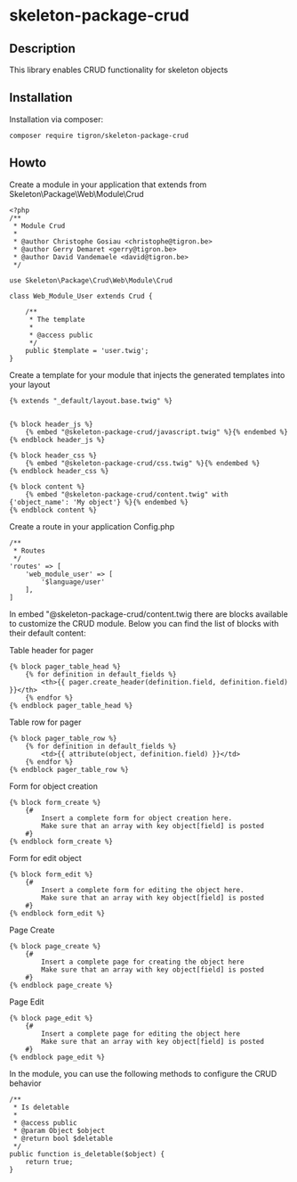 # skeleton-package-crud

## Description

This library enables CRUD functionality for skeleton objects


## Installation

Installation via composer:

    composer require tigron/skeleton-package-crud

## Howto

Create a module in your application that extends from Skeleton\Package\Web\Module\Crud

    <?php
	/**
	 * Module Crud
	 *
	 * @author Christophe Gosiau <christophe@tigron.be>
	 * @author Gerry Demaret <gerry@tigron.be>
	 * @author David Vandemaele <david@tigron.be>
	 */

	use Skeleton\Package\Crud\Web\Module\Crud

	class Web_Module_User extends Crud {

		/**
		 * The template
		 *
		 * @access public
		 */
		public $template = 'user.twig';
	}

Create a template for your module that injects the generated templates into your layout

	{% extends "_default/layout.base.twig" %}


	{% block header_js %}
		{% embed "@skeleton-package-crud/javascript.twig" %}{% endembed %}
	{% endblock header_js %}

	{% block header_css %}
		{% embed "@skeleton-package-crud/css.twig" %}{% endembed %}
	{% endblock header_css %}

	{% block content %}
		{% embed "@skeleton-package-crud/content.twig" with {'object_name': 'My object'} %}{% endembed %}
	{% endblock content %}


Create a route in your application Config.php

	/**
	 * Routes
	 */
	'routes' => [
		'web_module_user' => [
			'$language/user'
		],
	]

In embed "@skeleton-package-crud/content.twig there are blocks available to customize the CRUD module.
Below you can find the list of blocks with their default content:

Table header for pager

	{% block pager_table_head %}
		{% for definition in default_fields %}
			<th>{{ pager.create_header(definition.field, definition.field) }}</th>
		{% endfor %}
	{% endblock pager_table_head %}

Table row for pager

	{% block pager_table_row %}
		{% for definition in default_fields %}
			<td>{{ attribute(object, definition.field) }}</td>
		{% endfor %}
	{% endblock pager_table_row %}

Form for object creation

	{% block form_create %}
		{#
			Insert a complete form for object creation here.
			Make sure that an array with key object[field] is posted
		#}
	{% endblock form_create %}

Form for edit object

	{% block form_edit %}
		{#
			Insert a complete form for editing the object here.
			Make sure that an array with key object[field] is posted
		#}
	{% endblock form_edit %}

Page Create

	{% block page_create %}
		{#
			Insert a complete page for creating the object here
			Make sure that an array with key object[field] is posted
		#}
	{% endblock page_create %}

Page Edit

	{% block page_edit %}
		{#
			Insert a complete page for editing the object here
			Make sure that an array with key object[field] is posted
		#}
	{% endblock page_edit %}

In the module, you can use the following methods to configure the CRUD behavior

	/**
	 * Is deletable
	 *
	 * @access public
	 * @param Object $object
	 * @return bool $deletable
	 */
	public function is_deletable($object) {
		return true;
	}
